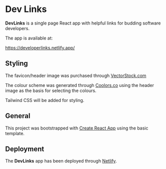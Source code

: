 # Dev Links #
**DevLinks** is a single page React app with helpful links for budding software developers.

The app is available at:

<https://developerlinks.netlify.app/>

## Styling ##
The favicon/header image was purchased through [VectorStock.com](https://www.vectorstock.com/)  

The colour scheme was generated through [Coolors.co](https://coolors.co/) using the header image as the basis for selecting the colours. 

Tailwind CSS will be added for styling.

## General ##

This project was bootstrapped with [Create React App](https://github.com/facebook/create-react-app) using the basic template.

## Deployment ##

The **DevLinks** app has been deployed through [Netlify](https://www.netlify.com/). 
